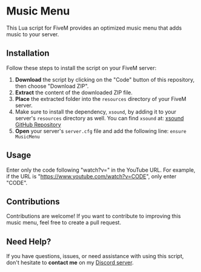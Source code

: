 # Music Menu

This Lua script for FiveM provides an optimized music menu that adds music to your server.

## Installation

Follow these steps to install the script on your FiveM server:

1. **Download** the script by clicking on the "Code" button of this repository, then choose "Download ZIP".
2. **Extract** the content of the downloaded ZIP file.
3. **Place** the extracted folder into the `resources` directory of your FiveM server.
4. Make sure to install the dependency, `xsound`, by adding it to your server's `resources` directory as well.
   You can find `xsound` at: [xsound GitHub Repository](https://github.com/Xogy/xsound)
5. **Open** your server's `server.cfg` file and add the following line: `ensure MusicMenu`

## Usage

Enter only the code following "watch?v=" in the YouTube URL. For example, if the URL is "https://www.youtube.com/watch?v=CODE", only enter "CODE".

## Contributions

Contributions are welcome! If you want to contribute to improving this music menu, feel free to create a pull request.

## Need Help?

If you have questions, issues, or need assistance with using this script, don't hesitate to **contact me** on my [Discord server](https://discord.gg/nF9aHrSJh6).
